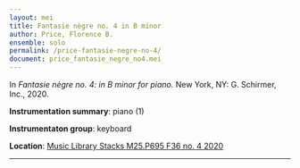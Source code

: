 ```yaml
---
layout: mei
title: Fantasie nègre no. 4 in B minor
author: Price, Florence B.
ensemble: solo
permalink: /price-fantasie-negre-no-4/
document: price_fantasie_negre_no4.mei
---
```


In *Fantasie nègre no. 4: in B minor for piano.* New York, NY: G. Schirmer, Inc., 2020.

**Instrumentation summary**: piano (1)

**Instrumentaton group**: keyboard

**Location**: <a href="https://tufts-primo.hosted.exlibrisgroup.com/permalink/f/bnf7qa/01TUN_ALMA21298648340003851" target="_blank">Music Library Stacks M25.P695 F36 no. 4 2020</a>

---
